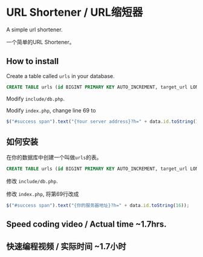 # URL Shortener / URL缩短器
A simple url shortener.

一个简单的URL Shortener。

## How to install
Create a table called `urls` in your database.
```sql
CREATE TABLE urls (id BIGINT PRIMARY KEY AUTO_INCREMENT, target_url LONGTEXT);
```

Modify `include/db.php`.

Modify `index.php`, change line 69 to 
```js
$("#success span").text("{Your server address}?h=" + data.id.toString(16));
```

## 如何安装
在你的数据库中创建一个叫做`urls`的表。
```sql
CREATE TABLE urls (id BIGINT PRIMARY KEY AUTO_INCREMENT, target_url LONGTEXT);
```

修改 `include/db.php`.

修改 `index.php`, 将第69行改成
```js
$("#success span").text("{你的服务器地址}?h=" + data.id.toString(16));
```

## Speed coding video / Actual time ~1.7hrs.

## 快速编程视频 / 实际时间 ~1.7小时
